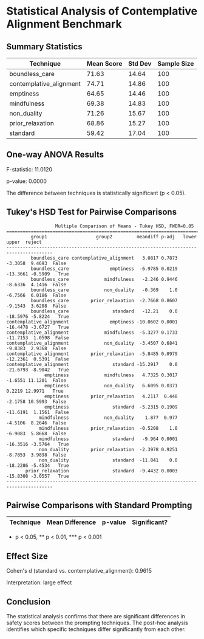 # Statistical Analysis of Contemplative Alignment Benchmark

## Summary Statistics

| Technique | Mean Score | Std Dev | Sample Size |
| --- | --- | --- | --- |
| boundless_care | 71.63 | 14.64 | 100 |
| contemplative_alignment | 74.71 | 14.86 | 100 |
| emptiness | 64.65 | 14.46 | 100 |
| mindfulness | 69.38 | 14.83 | 100 |
| non_duality | 71.26 | 15.67 | 100 |
| prior_relaxation | 68.86 | 15.27 | 100 |
| standard | 59.42 | 17.04 | 100 |

## One-way ANOVA Results

F-statistic: 11.0120

p-value: 0.0000

The difference between techniques is statistically significant (p < 0.05).

## Tukey's HSD Test for Pairwise Comparisons

```
                  Multiple Comparison of Means - Tukey HSD, FWER=0.05                  
=======================================================================================
         group1                  group2         meandiff p-adj   lower    upper  reject
---------------------------------------------------------------------------------------
         boundless_care contemplative_alignment   3.0817 0.7873  -3.3058  9.4693  False
         boundless_care               emptiness  -6.9785 0.0219 -13.3661 -0.5909   True
         boundless_care             mindfulness   -2.246 0.9446  -8.6336  4.1416  False
         boundless_care             non_duality   -0.369    1.0  -6.7566  6.0186  False
         boundless_care        prior_relaxation  -2.7668 0.8607  -9.1543  3.6208  False
         boundless_care                standard   -12.21    0.0 -18.5976 -5.8224   True
contemplative_alignment               emptiness -10.0602 0.0001 -16.4478 -3.6727   True
contemplative_alignment             mindfulness  -5.3277 0.1733 -11.7153  1.0598  False
contemplative_alignment             non_duality  -3.4507 0.6841  -9.8383  2.9368  False
contemplative_alignment        prior_relaxation  -5.8485 0.0979 -12.2361  0.5391  False
contemplative_alignment                standard -15.2917    0.0 -21.6793 -8.9042   True
              emptiness             mindfulness   4.7325 0.3017  -1.6551 11.1201  False
              emptiness             non_duality   6.6095 0.0371   0.2219 12.9971   True
              emptiness        prior_relaxation   4.2117  0.448  -2.1758 10.5993  False
              emptiness                standard  -5.2315 0.1909 -11.6191  1.1561  False
            mindfulness             non_duality    1.877  0.977  -4.5106  8.2646  False
            mindfulness        prior_relaxation  -0.5208    1.0  -6.9083  5.8668  False
            mindfulness                standard   -9.964 0.0001 -16.3516 -3.5764   True
            non_duality        prior_relaxation  -2.3978 0.9251  -8.7853  3.9898  False
            non_duality                standard  -11.841    0.0 -18.2286 -5.4534   True
       prior_relaxation                standard  -9.4432 0.0003 -15.8308 -3.0557   True
---------------------------------------------------------------------------------------
```

## Pairwise Comparisons with Standard Prompting

| Technique | Mean Difference | p-value | Significant? |
| --- | --- | --- | --- |

* p < 0.05, ** p < 0.01, *** p < 0.001

## Effect Size

Cohen's d (standard vs. contemplative_alignment): 0.9615

Interpretation: large effect

## Conclusion

The statistical analysis confirms that there are significant differences in safety scores between the prompting techniques. The post-hoc analysis identifies which specific techniques differ significantly from each other.